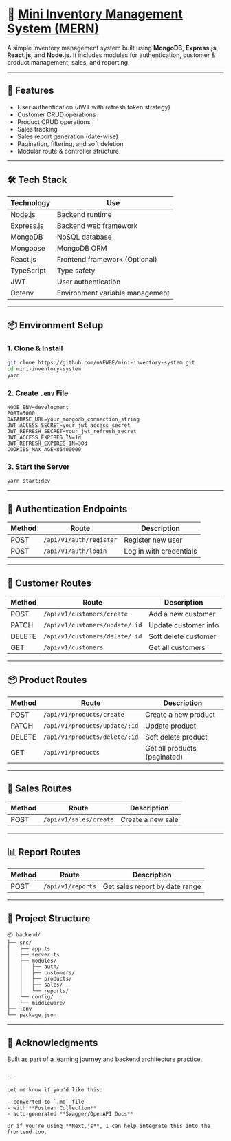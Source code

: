 # 🛒 [Mini Inventory Management System (MERN)](https://interview-task-weld.vercel.app/)

A simple inventory management system built using **MongoDB**, **Express.js**, **React.js**, and **Node.js**. It includes modules for authentication, customer & product management, sales, and reporting.

---

## 🚀 Features

- User authentication (JWT with refresh token strategy)
- Customer CRUD operations
- Product CRUD operations
- Sales tracking
- Sales report generation (date-wise)
- Pagination, filtering, and soft deletion
- Modular route & controller structure

---

## 🛠️ Tech Stack

| Technology     | Use                                      |
|----------------|-------------------------------------------|
| Node.js        | Backend runtime                          |
| Express.js     | Backend web framework                    |
| MongoDB        | NoSQL database                           |
| Mongoose       | MongoDB ORM                              |
| React.js       | Frontend framework (Optional)            |
| TypeScript     | Type safety                              |
| JWT            | User authentication                     |
| Dotenv         | Environment variable management          |

---

## 📦 Environment Setup

### 1. Clone & Install

```bash
git clone https://github.com/nNEWBE/mini-inventory-system.git
cd mini-inventory-system
yarn
````

### 2. Create `.env` File

```env
NODE_ENV=development
PORT=5000
DATABASE_URL=your_mongodb_connection_string
JWT_ACCESS_SECRET=your_jwt_access_secret
JWT_REFRESH_SECRET=your_jwt_refresh_secret
JWT_ACCESS_EXPIRES_IN=1d
JWT_REFRESH_EXPIRES_IN=30d
COOKIES_MAX_AGE=86400000
```

### 3. Start the Server

```bash
yarn start:dev
```

---

## 🔐 Authentication Endpoints

| Method | Route                        | Description             |
| ------ | ---------------------------- | ----------------------- |
| POST   | `/api/v1/auth/register`      | Register new user       |
| POST   | `/api/v1/auth/login`         | Log in with credentials |

---

## 👥 Customer Routes

| Method | Route                          | Description          |
| ------ | ------------------------------ | -------------------- |
| POST   | `/api/v1/customers/create`     | Add a new customer   |
| PATCH  | `/api/v1/customers/update/:id` | Update customer info |
| DELETE | `/api/v1/customers/delete/:id` | Soft delete customer |
| GET    | `/api/v1/customers`            | Get all customers    |

---

## 📦 Product Routes

| Method | Route                         | Description                  |
| ------ | ----------------------------- | ---------------------------- |
| POST   | `/api/v1/products/create`     | Create a new product         |
| PATCH  | `/api/v1/products/update/:id` | Update product               |
| DELETE | `/api/v1/products/delete/:id` | Soft delete product          |
| GET    | `/api/v1/products`            | Get all products (paginated) |

---

## 💸 Sales Routes

| Method | Route                  | Description       |
| ------ | ---------------------- | ----------------- |
| POST   | `/api/v1/sales/create` | Create a new sale |

---

## 📊 Report Routes

| Method | Route             | Description                    |
| ------ | ----------------- | ------------------------------ |
| POST   | `/api/v1/reports` | Get sales report by date range |

---

## 📁 Project Structure

```
📦 backend/
├── src/
│   ├── app.ts
│   ├── server.ts
│   ├── modules/
│   │   ├── auth/
│   │   ├── customers/
│   │   ├── products/
│   │   ├── sales/
│   │   └── reports/
│   └── config/
│   └── middleware/
├── .env
└── package.json
```

---

## 🙌 Acknowledgments

Built as part of a learning journey and backend architecture practice.

```

---

Let me know if you'd like this:

- converted to `.md` file
- with **Postman Collection**
- auto-generated **Swagger/OpenAPI Docs**

Or if you're using **Next.js**, I can help integrate this into the frontend too.
```
